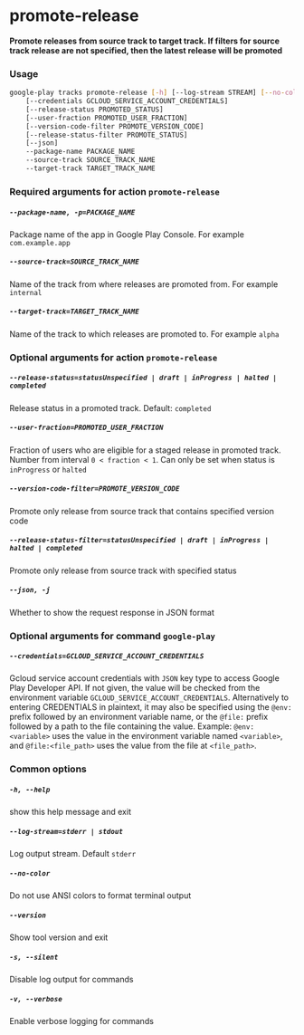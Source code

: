 
promote-release
===============


**Promote releases from source track to target track. If filters for source         track release are not specified, then the latest release will be promoted**
### Usage
```bash
google-play tracks promote-release [-h] [--log-stream STREAM] [--no-color] [--version] [-s] [-v]
    [--credentials GCLOUD_SERVICE_ACCOUNT_CREDENTIALS]
    [--release-status PROMOTED_STATUS]
    [--user-fraction PROMOTED_USER_FRACTION]
    [--version-code-filter PROMOTE_VERSION_CODE]
    [--release-status-filter PROMOTE_STATUS]
    [--json]
    --package-name PACKAGE_NAME
    --source-track SOURCE_TRACK_NAME
    --target-track TARGET_TRACK_NAME
```
### Required arguments for action `promote-release`

##### `--package-name, -p=PACKAGE_NAME`


Package name of the app in Google Play Console. For example `com.example.app`
##### `--source-track=SOURCE_TRACK_NAME`


Name of the track from where releases are promoted from. For example `internal`
##### `--target-track=TARGET_TRACK_NAME`


Name of the track to which releases are promoted to. For example `alpha`
### Optional arguments for action `promote-release`

##### `--release-status=statusUnspecified | draft | inProgress | halted | completed`


Release status in a promoted track. Default:&nbsp;`completed`
##### `--user-fraction=PROMOTED_USER_FRACTION`


Fraction of users who are eligible for a staged release in promoted track. Number from interval `0 < fraction < 1`. Can only be set when status is `inProgress` or `halted`
##### `--version-code-filter=PROMOTE_VERSION_CODE`


Promote only release from source track that contains specified version code
##### `--release-status-filter=statusUnspecified | draft | inProgress | halted | completed`


Promote only release from source track with specified status
##### `--json, -j`


Whether to show the request response in JSON format
### Optional arguments for command `google-play`

##### `--credentials=GCLOUD_SERVICE_ACCOUNT_CREDENTIALS`


Gcloud service account credentials with `JSON` key type to access Google Play Developer API. If not given, the value will be checked from the environment variable `GCLOUD_SERVICE_ACCOUNT_CREDENTIALS`. Alternatively to entering CREDENTIALS in plaintext, it may also be specified using the `@env:` prefix followed by an environment variable name, or the `@file:` prefix followed by a path to the file containing the value. Example: `@env:<variable>` uses the value in the environment variable named `<variable>`, and `@file:<file_path>` uses the value from the file at `<file_path>`.
### Common options

##### `-h, --help`


show this help message and exit
##### `--log-stream=stderr | stdout`


Log output stream. Default `stderr`
##### `--no-color`


Do not use ANSI colors to format terminal output
##### `--version`


Show tool version and exit
##### `-s, --silent`


Disable log output for commands
##### `-v, --verbose`


Enable verbose logging for commands
